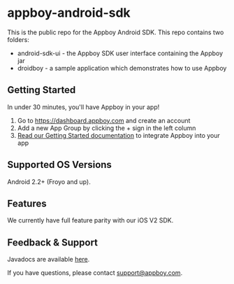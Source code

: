 # appboy-android-sdk

This is the public repo for the Appboy Android SDK. This repo contains two folders:

* android-sdk-ui - the Appboy SDK user interface containing the Appboy jar
* droidboy - a sample application which demonstrates how to use Appboy

## Getting Started
In under 30 minutes, you'll have Appboy in your app!

1. Go to https://dashboard.appboy.com and create an account
2. Add a new App Group by clicking the + sign in the left column
3. [Read our Getting Started documentation](http://documentation.appboy.com) to integrate Appboy into your app

## Supported OS Versions
Android 2.2+ (Froyo and up).

## Features
We currently have full feature parity with our iOS V2 SDK.

## Feedback & Support
Javadocs are available [here](http://appboy.github.io/appboy-android-sdk/javadocs/).

If you have questions, please contact [support@appboy.com](mailto:support@appboy.com).
